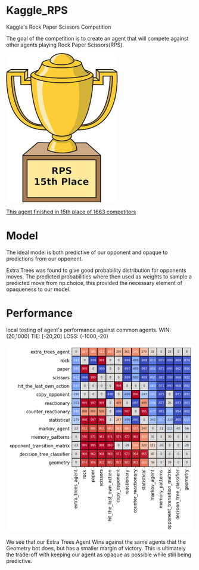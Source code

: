 # Kaggle_RPS
Kaggle's Rock Paper Scissors Competition

The goal of the competition is to create an agent that will compete against other agents playing Rock Paper Scissors(RPS).

![](https://github.com/dnoci001/Kaggle_RPS/blob/main/images/trophy.jpg)

[This agent finished in 15th place of 1663 competitors](https://www.kaggle.com/c/rock-paper-scissors/leaderboard)


# Model
The ideal model is both predictive of our opponent and opaque to predictions from our opponent.  

Extra Trees was found to give good probability distribution for opponents moves. The predicted probabilities where then used as weights
to sample a predicted move from np.choice, this provided the necessary element of opaqueness to our model. 

# Performance

local testing of agent's performance against common agents. 
WIN: (20,1000)
TIE: [-20,20]
LOSS: (-1000,-20)

![](https://github.com/dnoci001/Kaggle_RPS/blob/main/images/performance_mat.png)

We see that our Extra Trees Agent Wins against the same agents that the Geometry bot does, but has a smaller margin of victory. This is ultimately the
trade-off with keeping our agent as opaque as possible while still being predictive.
